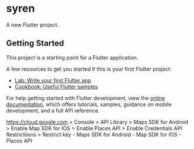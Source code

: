 # syren

A new Flutter project.

## Getting Started

This project is a starting point for a Flutter application.

A few resources to get you started if this is your first Flutter project:

- [Lab: Write your first Flutter app](https://docs.flutter.dev/get-started/codelab)
- [Cookbook: Useful Flutter samples](https://docs.flutter.dev/cookbook)

For help getting started with Flutter development, view the
[online documentation](https://docs.flutter.dev/), which offers tutorials,
samples, guidance on mobile development, and a full API reference.

https://cloud.google.com > Console > 
    API Library > 
        Maps SDK for Android > Enable
        Map SDK for IOS > Enable
        Places API > Enable
    Credentials
        API Restrictiions > Restrict key
            -   Maps SDK for Android
            -   Map SDK for IOS
            -   Places API
